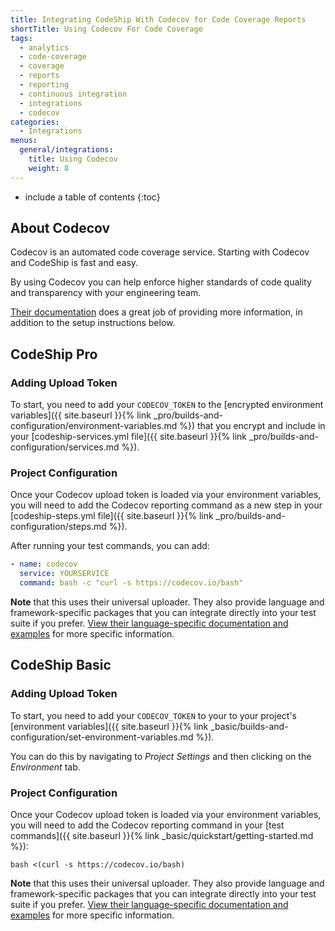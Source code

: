 ```yaml
---
title: Integrating CodeShip With Codecov for Code Coverage Reports
shortTitle: Using Codecov For Code Coverage
tags:
  - analytics
  - code-coverage
  - coverage
  - reports
  - reporting
  - continuous integration
  - integrations
  - codecov
categories:
  - Integrations  
menus:
  general/integrations:
    title: Using Codecov
    weight: 8
---
```


* include a table of contents
{:toc}

## About Codecov

Codecov is an automated code coverage service. Starting with Codecov and CodeShip is fast and easy.

By using Codecov you can help enforce higher standards of code quality and transparency with your engineering team.

[Their documentation](https://docs.codecov.io/docs/) does a great job of providing more information, in addition to the setup instructions below.

## CodeShip Pro

### Adding Upload Token

To start, you need to add your `CODECOV_TOKEN` to the [encrypted environment variables]({{ site.baseurl }}{% link _pro/builds-and-configuration/environment-variables.md %}) that you encrypt and include in your [codeship-services.yml file]({{ site.baseurl }}{% link _pro/builds-and-configuration/services.md %}).

### Project Configuration

Once your Codecov upload token is loaded via your environment variables, you will need to add the Codecov reporting command as a new step in your [codeship-steps.yml file]({{ site.baseurl }}{% link _pro/builds-and-configuration/steps.md %}).

After running your test commands, you can add:

```yaml
- name: codecov
  service: YOURSERVICE
  command: bash -c "curl -s https://codecov.io/bash"
```

**Note** that this uses their universal uploader. They also provide language and framework-specific packages that you can integrate directly into your test suite if you prefer. [View their language-specific documentation and examples](https://github.com/codecov/example-ruby) for more specific information.

## CodeShip Basic

### Adding Upload Token

To start, you need to add your `CODECOV_TOKEN` to your to your project's [environment variables]({{ site.baseurl }}{% link _basic/builds-and-configuration/set-environment-variables.md %}).

You can do this by navigating to _Project Settings_ and then clicking on the _Environment_ tab.

### Project Configuration

Once your Codecov upload token is loaded via your environment variables, you will need to add the Codecov reporting command in your [test commands]({{ site.baseurl }}{% link _basic/quickstart/getting-started.md %}):

```shell
bash <(curl -s https://codecov.io/bash)
```

**Note** that this uses their universal uploader. They also provide language and framework-specific packages that you can integrate directly into your test suite if you prefer. [View their language-specific documentation and examples](https://github.com/codecov/example-ruby) for more specific information.
